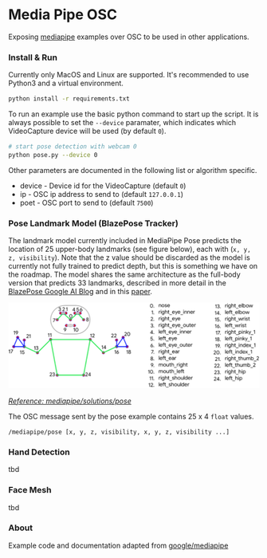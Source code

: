 # Media Pipe OSC
Exposing [mediapipe](https://google.github.io/mediapipe/) examples over OSC to be used in other applications.

### Install & Run

Currently only MacOS and Linux are supported. It's recommended to use Python3 and a virtual environment.

```bash
python install -r requirements.txt
```

To run an example use the basic python command to start up the script. It is always possible to set the `--device` paramater, which indicates which VideoCapture device will be used (by default `0`).

```bash
# start pose detection with webcam 0
python pose.py --device 0
```

Other parameters are documented in the following list or algorithm specific.

- device - Device id for the VideoCapture (default `0`)
- ip - OSC ip address to send to (default `127.0.0.1`)
- poet - OSC port to send to (default `7500`)


### Pose Landmark Model (BlazePose Tracker)
The landmark model currently included in MediaPipe Pose predicts the location of 25 upper-body landmarks (see figure below), each with (`x, y, z, visibility`). Note that the z value should be discarded as the model is currently not fully trained to predict depth, but this is something we have on the roadmap. The model shares the same architecture as the full-body version that predicts 33 landmarks, described in more detail in the [BlazePose Google AI Blog](https://ai.googleblog.com/2020/08/on-device-real-time-body-pose-tracking.html) and in this [paper](https://arxiv.org/abs/2006.10204).

![Pose Description](readme/pose_tracking_upper_body_landmarks.png)

*[Reference: mediapipe/solutions/pose](https://google.github.io/mediapipe/solutions/pose#pose-landmark-model-blazepose-tracker)*

The OSC message sent by the pose example contains 25 x 4 `float` values.

```
/mediapipe/pose [x, y, z, visibility, x, y, z, visibility ...]
```

### Hand Detection
tbd

### Face Mesh
tbd

### About
Example code and documentation adapted from [google/mediapipe](https://google.github.io/mediapipe/solutions/) 